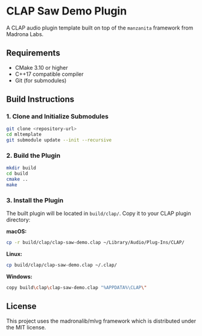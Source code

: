 # CLAP Saw Demo Plugin

A CLAP audio plugin template built on top of the `manzanita` framework from Madrona Labs.

## Requirements

- CMake 3.10 or higher
- C++17 compatible compiler
- Git (for submodules)

## Build Instructions

### 1. Clone and Initialize Submodules

```bash
git clone <repository-url>
cd mltemplate
git submodule update --init --recursive
```

### 2. Build the Plugin

```bash
mkdir build
cd build
cmake ..
make
```

### 3. Install the Plugin

The built plugin will be located in `build/clap/`. Copy it to your CLAP plugin directory:

**macOS:**
```bash
cp -r build/clap/clap-saw-demo.clap ~/Library/Audio/Plug-Ins/CLAP/
```

**Linux:**
```bash
cp build/clap/clap-saw-demo.clap ~/.clap/
```

**Windows:**
```bash
copy build\clap\clap-saw-demo.clap "%APPDATA%\CLAP\"
```

## License

This project uses the madronalib/mlvg framework which is distributed under the MIT license.
